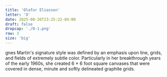 ```yaml
---
title: 'Olafur Eliasson'
letter: 'O'
date: 2025-08-26T23:25:22-04:00
draft: false
dropcap: './O-1.png'
row: 3
size: 'big'
---
```

gnes Martin's signature style was defined by an emphasis upon line, grids, and fields of extremely subtle color. Particularly in her breakthrough years of the early 1960s, she created 6 × 6 foot square canvases that were covered in dense, minute and softly delineated graphite grids.
